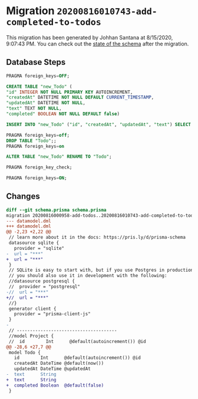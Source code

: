 # Migration `20200816010743-add-completed-to-todos`

This migration has been generated by Johhan Santana at 8/15/2020, 9:07:43 PM.
You can check out the [state of the schema](./schema.prisma) after the migration.

## Database Steps

```sql
PRAGMA foreign_keys=OFF;

CREATE TABLE "new_Todo" (
"id" INTEGER NOT NULL PRIMARY KEY AUTOINCREMENT,
"createdAt" DATETIME NOT NULL DEFAULT CURRENT_TIMESTAMP,
"updatedAt" DATETIME NOT NULL,
"text" TEXT NOT NULL,
"completed" BOOLEAN NOT NULL DEFAULT false)

INSERT INTO "new_Todo" ("id", "createdAt", "updatedAt", "text") SELECT "id", "createdAt", "updatedAt", "text" FROM "Todo"

PRAGMA foreign_keys=off;
DROP TABLE "Todo";;
PRAGMA foreign_keys=on

ALTER TABLE "new_Todo" RENAME TO "Todo";

PRAGMA foreign_key_check;

PRAGMA foreign_keys=ON;
```

## Changes

```diff
diff --git schema.prisma schema.prisma
migration 20200816000958-add-todos..20200816010743-add-completed-to-todos
--- datamodel.dml
+++ datamodel.dml
@@ -2,23 +2,22 @@
 // learn more about it in the docs: https://pris.ly/d/prisma-schema
 datasource sqlite {
   provider = "sqlite"
-  url = "***"
+  url = "***"
 }
 // SQLite is easy to start with, but if you use Postgres in production
 // you should also use it in development with the following:
 //datasource postgresql {
 //  provider = "postgresql"
-//  url = "***"
+//  url = "***"
 //}
 generator client {
   provider = "prisma-client-js"
 }
-
 // --------------------------------------
 //model Project {
 //  id        Int      @default(autoincrement()) @id
@@ -28,6 +27,7 @@
 model Todo {
   id        Int      @default(autoincrement()) @id
   createdAt DateTime @default(now())
   updatedAt DateTime @updatedAt
-  text      String   
+  text      String
+  completed Boolean  @default(false)
 }
```


